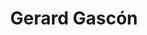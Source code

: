 ---
layout: main
title: "Gerard Gascón"
permalink: /
description: "Hi, I'm Gerard! A young self-taught game developer and this is my personal portfolio website."

isMain: true
---